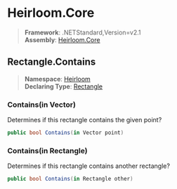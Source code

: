 # Heirloom.Core

> **Framework**: .NETStandard,Version=v2.1  
> **Assembly**: [Heirloom.Core][0]  

## Rectangle.Contains

> **Namespace**: [Heirloom][0]  
> **Declaring Type**: [Rectangle][1]  

### Contains(in Vector)

Determines if this rectangle contains the given point?

```cs
public bool Contains(in Vector point)
```

### Contains(in Rectangle)

Determines if this rectangle contains another rectangle?

```cs
public bool Contains(in Rectangle other)
```

[0]: ../../../Heirloom.Core.md
[1]: ../Rectangle.md
